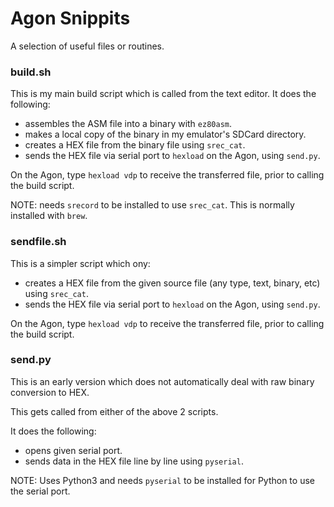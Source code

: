 # Agon Snippits

A selection of useful files or routines.

### build.sh
This is my main build script which is called from the text editor. It does the following:
- assembles the ASM file into a binary with `ez80asm`.
- makes a local copy of the binary in my emulator's SDCard directory.
- creates a HEX file from the binary file using `srec_cat`.
- sends the HEX file via serial port to `hexload` on the Agon, using `send.py`.

On the Agon, type `hexload vdp` to receive the transferred file, prior to calling the build script.

NOTE: needs `srecord` to be installed to use `srec_cat`. This is normally installed with `brew`.


### sendfile.sh
This is a simpler script which ony:
- creates a HEX file from the given source file (any type, text, binary, etc) using `srec_cat`.
- sends the HEX file via serial port to `hexload` on the Agon, using `send.py`.

On the Agon, type `hexload vdp` to receive the transferred file, prior to calling the build script.


### send.py
This is an early version which does not automatically deal with raw binary conversion to HEX.

This gets called from either of the above 2 scripts.

It does the following:
- opens given serial port.
- sends data in the HEX file line by line using `pyserial`.

NOTE: Uses Python3 and needs `pyserial` to be installed for Python to use the serial port.

